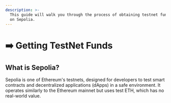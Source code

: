 ```yaml
---
description: >-
  This guide will walk you through the process of obtaining testnet funds (ETH)
  on Sepolia.
---
```


# ➡️ Getting TestNet Funds

## What is Sepolia?

Sepolia is one of Ethereum's testnets, designed for developers to test smart contracts and decentralized applications (dApps) in a safe environment. It operates similarly to the Ethereum mainnet but uses test ETH, which has no real-world value.
